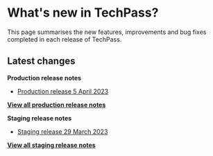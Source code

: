 # What's new in TechPass?

This page summarises the new features, improvements and bug fixes completed in each release of TechPass.

## Latest changes

**Production release notes**
- [Production release 5 April 2023](whats-new/production-release-notes?id=production-release-5-april-2023)

 [**View all production release notes**](/whats-new/production-release-notes)


**Staging release notes**
- [Staging release 29 March 2023](whats-new/staging-release-notes?id=staging-release-29-march-2023)

 [**View all staging release notes**](/whats-new/staging-release-notes)
